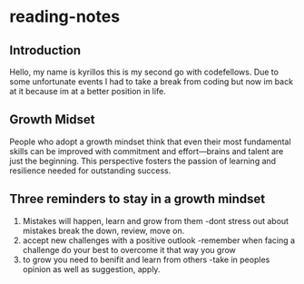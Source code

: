 # reading-notes

## Introduction
Hello, my name is kyrillos this is my second go with codefellows. Due to some unfortunate events I had to take a break from coding but now im back at it because im at a better position in life.

## Growth Midset
People who adopt a growth mindset think that even their most fundamental skills can be improved with commitment and effort—brains and talent are just the beginning. This perspective fosters the passion of learning and resilience needed for outstanding success.
## Three reminders to stay in a growth mindset
1. Mistakes will happen, learn and grow from them
  -dont stress out about mistakes break the down, review, move on.
2. accept new challenges with a positive outlook
  -remember when facing a challenge do your best to overcome it that way you grow
3. to grow you need to benifit and learn from others 
  -take in peoples opinion as well as suggestion, apply.
